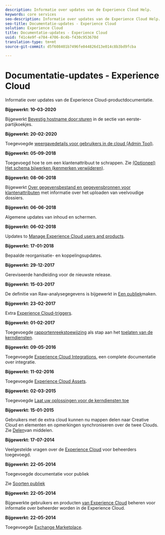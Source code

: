 ```yaml
---
description: Informatie over updates van de Experience Cloud Help.
keywords: core services
seo-description: Informatie over updates van de Experience Cloud Help.
seo-title: Documentatie-updates - Experience Cloud
solution: Experience Cloud
title: Documentatie-updates - Experience Cloud
uuid: f41c4e9f-e784-4706-8c4b-f430c953670d
translation-type: tm+mt
source-git-commit: d5f608401b7496fe044826d13e014c8b3bd9fcba

---
```



# Documentatie-updates - Experience Cloud

Informatie over updates van de Experience Cloud-productdocumentatie.

**Bijgewerkt: 10-03-2020**

Bijgewerkt [Bevestig hostname door:sturen](cookies/cookies-first-party.md#validate) in de sectie van eerste-partijkoekjes.

**Bijgewerkt: 20-02-2020**

Toegevoegde [weergavedetails voor gebruikers in de cloud (Admin Tool)](admin-getting-started/admin-tool-experience-cloud.md).

**Bijgewerkt: 05-09-2018**

Toegevoegd hoe te om een klantenattribuut te schrappen. Zie [(Optioneel) Het schema bijwerken (kenmerken verwijderen)](attributes/t-crs-usecase.md#task_6568898BB7C44A42ABFB86532B89063C).

**Bijgewerkt: 08-06-2018**

Bijgewerkt [Over gegevensbestand en gegevensbronnen voor klantenattributen](attributes/crs-data-file.md#concept_DE908F362DF24172BFEF48E1797DAF19) met informatie over het uploaden van veelvoudige dossiers.

**Bijgewerkt: 06-06-2018**

Algemene updates van inhoud en schermen.

**Bijgewerkt: 06-02-2018**

Updates to [Manage Experience Cloud users and products](admin-getting-started/admin-getting-started.md#topic_3FCB4099640647E3B2411ADBFCE81909).

**Bijgewerkt: 17-01-2018**

Bepaalde reorganisatie- en koppelingsupdates.

**Bijgewerkt: 29-12-2017**

Gereviseerde handleiding voor de nieuwste release.

**Bijgewerkt: 15-03-2017**

De definitie van Raw-analysegegevens is bijgewerkt in [Een publiek](audience-library/t-audience-create.md#task_37F407F58BF9459493BB8E968CDFE737)maken.

**Bijgewerkt: 23-02-2017**

Extra [Experience Cloud-triggers](activation/triggers.md#concept_887B30241B3E4DB0A2553B2996E2D4FB).

**Bijgewerkt: 01-02-2017**

Toegevoegde [rapportenreekstoewijzing](core-services/core-services.md#concept_apg_zq2_rw) als stap aan het [toelaten van de kerndiensten](core-services/core-services.md#concept_07ED1D5C64234E77976E6D572E78FB9C).

**Bijgewerkt: 09-05-2016**

Toegevoegde [Experience Cloud Integrations](marketing-cloud-integrations.md#concept_9E6D3E37D1E3452E8CCCFA92AF034F90), een complete documentatie over integratie.

**Bijgewerkt: 11-02-2016**

Toegevoegde [Experience Cloud Assets](experience-cloud-assets/experience-cloud-assets.md#concept_DDA5224C907D4A4F817D795DA0ED64D0).

**Bijgewerkt: 02-03-2015**

Toegevoegde [Laat uw oplossingen voor de kerndiensten toe](core-services/core-services.md#concept_07ED1D5C64234E77976E6D572E78FB9C)

**Bijgewerkt: 15-01-2015**

Gebruikers met de extra cloud kunnen nu mappen delen naar Creative Cloud en elementen en opmerkingen synchroniseren over de twee Clouds. Zie [Delen](experience-cloud-assets/creative-cloud.md#concept_3E5A34C3459047D5965F900788A9BA68)van middelen.

**Bijgewerkt: 17-07-2014**

Veelgestelde vragen over de [Experience Cloud](admin-getting-started/faq.md#concept_13219B4E51784577B6FF78AAA203DE91) voor beheerders toegevoegd.

**Bijgewerkt: 22-05-2014**

Toegevoegde documentatie voor publiek

Zie [Soorten publiek](audience-library/audience-library.md#topic_679810123CAA4E0CA4FA3417FB0100C7)

**Bijgewerkt: 22-05-2014**

Bijgewerkte gebruikers en producten [van Experience Cloud](admin-getting-started/admin-getting-started.md#topic_3FCB4099640647E3B2411ADBFCE81909) beheren voor informatie over beheerder worden in de Experience Cloud.

**Bijgewerkt: 22-05-2014**

Toegevoegde [Exchange Marketplace](exchange.md#concept_E07F16F070544B82B56527A845C41D59).
